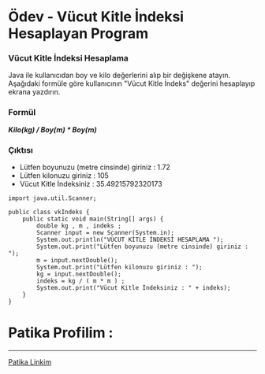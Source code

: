 # Ödev - Vücut Kitle İndeksi Hesaplayan Program
### Vücut Kitle İndeksi Hesaplama
Java ile kullanıcıdan boy ve kilo değerlerini alıp bir değişkene atayın. Aşağıdaki formüle göre kullanıcının "Vücut Kitle İndeks" değerini hesaplayıp ekrana yazdırın.
### Formül
***Kilo(kg) / Boy(m) * Boy(m)***
### Çıktısı
* Lütfen boyunuzu (metre cinsinde) giriniz : 1.72
* Lütfen kilonuzu giriniz : 105
* Vücut Kitle İndeksiniz : 35.49215792320173

```
import java.util.Scanner;

public class vkIndeks {
    public static void main(String[] args) {
        double kg , m , indeks ;
        Scanner input = new Scanner(System.in);
        System.out.println("VÜCUT KİTLE İNDEKSİ HESAPLAMA ");
        System.out.print("Lütfen boyunuzu (metre cinsinde) giriniz : ");
        m = input.nextDouble();
        System.out.print("Lütfen kilonuzu giriniz : ");
        kg = input.nextDouble();
        indeks = kg / ( m * m ) ;
        System.out.print("Vücut Kitle İndeksiniz : " + indeks);
    }
}
```
# Patika Profilim :
***
<a href="https://academy.patika.dev/profile">Patika Linkim</a>
